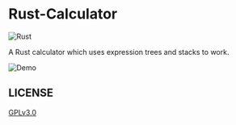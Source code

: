 # Rust-Calculator
![Rust](https://img.shields.io/badge/rust-E33616?style=for-the-badge&logo=rust&logoColor=white&labelColor=101010)

A Rust calculator which uses expression trees and stacks to work.

![Demo](https://i.imgur.com/LuiXeBe.gif)

## LICENSE
[GPLv3.0](LICENSE)
